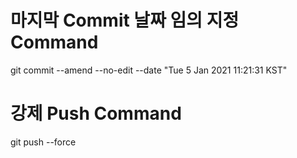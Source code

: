 # 마지막 Commit 날짜 임의 지정 Command

git commit --amend --no-edit --date "Tue 5 Jan 2021 11:21:31 KST"

# 강제 Push Command

git push --force




